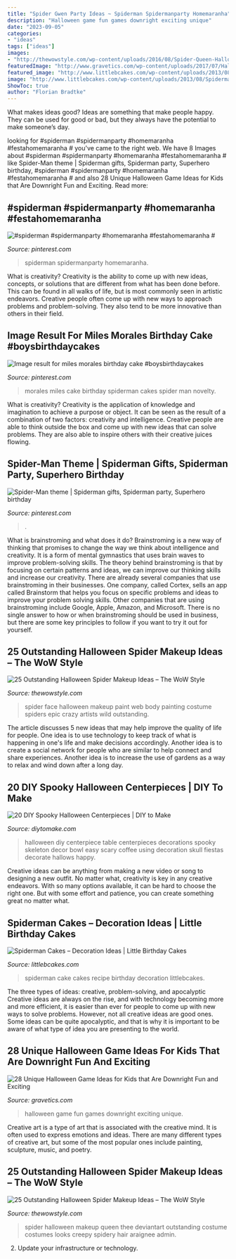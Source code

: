 ```yaml
---
title: "Spider Gwen Party Ideas ~ Spiderman Spidermanparty Homemaranha"
description: "Halloween game fun games downright exciting unique"
date: "2023-09-05"
categories:
- "ideas"
tags: ["ideas"]
images:
- "http://thewowstyle.com/wp-content/uploads/2016/08/Spider-Queen-Halloween-Makeup-....jpg"
featuredImage: "http://www.gravetics.com/wp-content/uploads/2017/07/Halloween-Can-Game.jpg"
featured_image: "http://www.littlebcakes.com/wp-content/uploads/2013/08/Spiderman-Cake-Recipe.jpg"
image: "http://www.littlebcakes.com/wp-content/uploads/2013/08/Spiderman-Cake-Recipe.jpg"
ShowToc: true
author: "Florian Bradtke"
---
```



What makes ideas good?
Ideas are something that make people happy. They can be used for good or bad, but they always have the potential to make someone’s day.

	

		
looking for #spiderman #spidermanparty #homemaranha #festahomemaranha # you've came to the right web. We have 8 Images about #spiderman #spidermanparty #homemaranha #festahomemaranha # like Spider-Man theme | Spiderman gifts, Spiderman party, Superhero birthday, #spiderman #spidermanparty #homemaranha #festahomemaranha # and also 28 Unique Halloween Game Ideas for Kids that Are Downright Fun and Exciting. Read more:
		
    
## #spiderman #spidermanparty #homemaranha #festahomemaranha #

<img loading=lazy src="https://i.pinimg.com/736x/96/1d/07/961d0739fae0232a00327543cebe00b6.jpg" onerror="this.onerror=null;this.src='https://tse4.mm.bing.net/th?id=OIP.bTd5FrwqfA1JVkO1tS9P5AHaH9&amp;pid=15.1';" alt="#spiderman #spidermanparty #homemaranha #festahomemaranha #">

_Source: pinterest.com_

>spiderman spidermanparty homemaranha. 

	

What is creativity?
Creativity is the ability to come up with new ideas, concepts, or solutions that are different from what has been done before. This can be found in all walks of life, but is most commonly seen in artistic endeavors. Creative people often come up with new ways to approach problems and problem-solving. They also tend to be more innovative than others in their field.

    
## Image Result For Miles Morales Birthday Cake #boysbirthdaycakes

<img loading=lazy src="https://i.pinimg.com/736x/55/fe/4f/55fe4f4d6a7fb300026b2bf05af8d4c8.jpg" onerror="this.onerror=null;this.src='https://tse1.mm.bing.net/th?id=OIP.4aDrGfryZxVuENECUfjGswHaHa&amp;pid=15.1';" alt="Image result for miles morales birthday cake #boysbirthdaycakes">

_Source: pinterest.com_

>morales miles cake birthday spiderman cakes spider man novelty. 

	

What is creativity?
Creativity is the application of knowledge and imagination to achieve a purpose or object. It can be seen as the result of a combination of two factors: creativity and intelligence. Creative people are able to think outside the box and come up with new ideas that can solve problems. They are also able to inspire others with their creative juices flowing.

    
## Spider-Man Theme | Spiderman Gifts, Spiderman Party, Superhero Birthday

<img loading=lazy src="https://i.pinimg.com/736x/17/a4/81/17a48117e132da064c4f56bfb35358a0--dessert-tables-spider-man.jpg" onerror="this.onerror=null;this.src='https://tse1.mm.bing.net/th?id=OIP.mGaLdgzoQzlyaT8JuOhMSgDIEs&amp;pid=15.1';" alt="Spider-Man theme | Spiderman gifts, Spiderman party, Superhero birthday">

_Source: pinterest.com_

>. 

	

What is brainstroming and what does it do?
Brainstroming is a new way of thinking that promises to change the way we think about intelligence and creativity. It is a form of mental gymnastics that uses brain waves to improve problem-solving skills. The theory behind brainstroming is that by focusing on certain patterns and ideas, we can improve our thinking skills and increase our creativity.
There are already several companies that use brainstroming in their businesses. One company, called Cortex, sells an app called Brainstorm that helps you focus on specific problems and ideas to improve your problem solving skills. Other companies that are using brainstroming include Google, Apple, Amazon, and Microsoft. There is no single answer to how or when brainstroming should be used in business, but there are some key principles to follow if you want to try it out for yourself.

    
## 25 Outstanding Halloween Spider Makeup Ideas – The WoW Style

<img loading=lazy src="http://thewowstyle.com/wp-content/uploads/2016/08/Spider-Web-Face-Paint-Ideas.jpg" onerror="this.onerror=null;this.src='https://tse3.mm.bing.net/th?id=OIP.gdDDKDI629aQm69iGvHmNQHaKX&amp;pid=15.1';" alt="25 Outstanding Halloween Spider Makeup Ideas – The WoW Style">

_Source: thewowstyle.com_

>spider face halloween makeup paint web body painting costume spiders epic crazy artists wild outstanding. 

	

The article discusses 5 new ideas that may help improve the quality of life for people. One idea is to use technology to keep track of what is happening in one's life and make decisions accordingly. Another idea is to create a social network for people who are similar to help connect and share experiences. Another idea is to increase the use of gardens as a way to relax and wind down after a long day.

    
## 20 DIY Spooky Halloween Centerpieces | DIY To Make

<img loading=lazy src="http://www.diytomake.com/wp-content/uploads/2015/10/Skeleton-Halloween-DIY-Centerpiece.jpg" onerror="this.onerror=null;this.src='https://tse2.mm.bing.net/th?id=OIP.u1SxOnNWrRpvxVSjw3GlfAHaLH&amp;pid=15.1';" alt="20 DIY Spooky Halloween Centerpieces | DIY to Make">

_Source: diytomake.com_

>halloween diy centerpiece table centerpieces decorations spooky skeleton decor bowl easy scary coffee using decoration skull fiestas decorate hallows happy. 

	

Creative ideas can be anything from making a new video or song to designing a new outfit. No matter what, creativity is key in any creative endeavors. With so many options available, it can be hard to choose the right one. But with some effort and patience, you can create something great no matter what.

    
## Spiderman Cakes – Decoration Ideas | Little Birthday Cakes

<img loading=lazy src="http://www.littlebcakes.com/wp-content/uploads/2013/08/Spiderman-Cake-Recipe.jpg" onerror="this.onerror=null;this.src='https://tse4.mm.bing.net/th?id=OIP.2pZ0sP5NDX1iez12DwgG7wHaE9&amp;pid=15.1';" alt="Spiderman Cakes – Decoration Ideas | Little Birthday Cakes">

_Source: littlebcakes.com_

>spiderman cake cakes recipe birthday decoration littlebcakes. 

	

The three types of ideas: creative, problem-solving, and apocalyptic
Creative ideas are always on the rise, and with technology becoming more and more efficient, it is easier than ever for people to come up with new ways to solve problems. However, not all creative ideas are good ones. Some ideas can be quite apocalyptic, and that is why it is important to be aware of what type of idea you are presenting to the world.

    
## 28 Unique Halloween Game Ideas For Kids That Are Downright Fun And Exciting

<img loading=lazy src="http://www.gravetics.com/wp-content/uploads/2017/07/Halloween-Can-Game.jpg" onerror="this.onerror=null;this.src='https://tse3.mm.bing.net/th?id=OIP.yCYgmJ7Jc6mVrW_Dg8dBzAHaLH&amp;pid=15.1';" alt="28 Unique Halloween Game Ideas for Kids that Are Downright Fun and Exciting">

_Source: gravetics.com_

>halloween game fun games downright exciting unique. 

	

Creative art is a type of art that is associated with the creative mind. It is often used to express emotions and ideas. There are many different types of creative art, but some of the most popular ones include painting, sculpture, music, and poetry.

    
## 25 Outstanding Halloween Spider Makeup Ideas – The WoW Style

<img loading=lazy src="http://thewowstyle.com/wp-content/uploads/2016/08/Spider-Queen-Halloween-Makeup-....jpg" onerror="this.onerror=null;this.src='https://tse1.mm.bing.net/th?id=OIP.4At1hh5ZH_7UCgzTtPfZuAHaJ4&amp;pid=15.1';" alt="25 Outstanding Halloween Spider Makeup Ideas – The WoW Style">

_Source: thewowstyle.com_

>spider halloween makeup queen thee deviantart outstanding costume costumes looks creepy spidery hair araignee admin. 

	

2. Update your infrastructure or technology.

